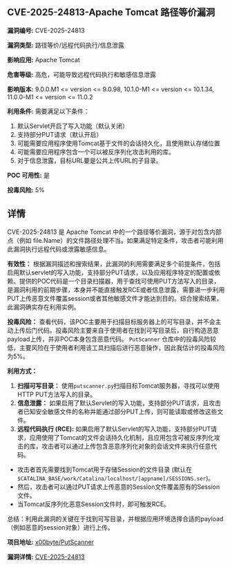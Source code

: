 ## CVE-2025-24813-Apache Tomcat 路径等价漏洞

**漏洞编号:** CVE-2025-24813

**漏洞类型:** 路径等价/远程代码执行/信息泄露

**影响应用:** Apache Tomcat

**危害等级:** 高危，可能导致远程代码执行和敏感信息泄露

**影响版本:** 9.0.0.M1 <= version <= 9.0.98, 10.1.0-M1 <= version <= 10.1.34, 11.0.0-M1 <= version <= 11.0.2

**利用条件:** 需要满足以下条件：
1. 默认Servlet开启了写入功能（默认关闭）
2. 支持部分PUT请求（默认开启）
3. 可能需要应用程序使用Tomcat基于文件的会话持久化，且使用默认存储位置
4. 可能需要应用程序包含一个可以被反序列化攻击利用的库。
5. 对于信息泄露，目标URL要是公共上传URL的子目录。

**POC 可用性:** 是

**投毒风险:** 5%

## 详情

CVE-2025-24813 是 Apache Tomcat 中的一个路径等价漏洞，源于对包含内部点（例如 file.Name）的文件路径处理不当。如果满足特定条件，攻击者可能利用此漏洞执行远程代码或泄露敏感信息。

**有效性：**
根据漏洞描述和搜索结果，此漏洞的利用需要满足多个前提条件，包括启用默认servlet的写入功能，支持部分PUT请求，以及应用程序特定的配置或依赖。提供的POC代码是一个目录扫描器，用于查找可使用PUT方法写入的目录，是漏洞利用的前期步骤，本身并不能直接触发RCE或者信息泄露，需要进一步利用PUT上传恶意文件覆盖session或者其他敏感文件才能达到目的。综合搜索结果，此漏洞确实存在利用实例。

**投毒风险：**
查看代码，该POC主要用于扫描目标服务器上的可写目录，并不会主动上传后门代码。投毒风险主要来自于使用者在找到可写目录后，自行构造恶意payload上传，并非POC本身包含恶意代码。 `PutScanner` 仓库中的投毒风险较低，主要风险在于使用者利用该工具扫描后进行恶意操作，因此我估计的投毒风险为5%。

**利用方式：**
1.  **扫描可写目录：** 使用`putscanner.py`扫描目标Tomcat服务器，寻找可以使用HTTP PUT方法写入的目录。
2.  **信息泄露：** 如果启用了默认Servlet的写入功能，支持部分PUT请求，且攻击者已知安全敏感文件的名称并能通过部分PUT上传，则可能读取或修改这些文件。
3.  **远程代码执行 (RCE):**  如果启用了默认Servlet的写入功能，支持部分PUT请求，应用使用了Tomcat的文件会话持久化机制，且应用包含可被反序列化攻击的库，攻击者可以通过上传包含恶意序列化对象的会话文件来执行任意代码。
   *   攻击者首先需要找到Tomcat用于存储Session的文件目录 (默认在`$CATALINA_BASE/work/Catalina/localhost/[appname]/SESSIONS.ser`)。
   *   然后，攻击者可以通过PUT请求上传恶意的Session文件覆盖原有的Session文件。
   *   当Tomcat反序列化恶意Session文件时，即可触发RCE。

总结：利用此漏洞的关键在于找到可写目录，并根据应用环境选择合适的payload（例如恶意的session对象）进行上传。

**项目地址:** [x00byte/PutScanner](https://github.com/x00byte/PutScanner)

**漏洞详情:** [CVE-2025-24813](https://nvd.nist.gov/vuln/detail/CVE-2025-24813)